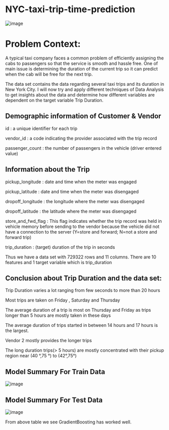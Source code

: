 # NYC-taxi-trip-time-prediction
![image](https://user-images.githubusercontent.com/52554694/184550188-034f12cd-eef5-4933-8d42-a96fb9597985.png)

# Problem Context:

A typical taxi company faces a common problem of efficiently assigning the cabs to passengers so that the service is smooth and hassle free. One of main issue is determining the duration of the current trip so it can predict when the cab will be free for the next trip.

The data set contains the data regarding several taxi trips and its duration in New York City. I will now try and apply different techniques of Data Analysis to get insights about the data and determine how different variables are dependent on the target variable Trip Duration.



## Demographic information of Customer & Vendor
id : a unique identifier for each trip

vendor_id : a code indicating the provider associated with the trip record

passenger_count : the number of passengers in the vehicle (driver entered value)

## Information about the Trip
pickup_longitude : date and time when the meter was engaged

pickup_latitude : date and time when the meter was disengaged

dropoff_longitude : the longitude where the meter was disengaged

dropoff_latitude : the latitude where the meter was disengaged

store_and_fwd_flag : This flag indicates whether the trip record was held in vehicle memory before sending to the vendor because the vehicle did not have a connection to the server (Y=store and forward; N=not a store and forward trip)

trip_duration : (target) duration of the trip in seconds

Thus we have a data set with 729322 rows and 11 columns. There are 10 features and 1 target variable which is trip_duration

## Conclusion about Trip Duration and the data set:
Trip Duration varies a lot ranging from few seconds to more than 20 hours

Most trips are taken on Friday , Saturday and Thursday

The average duration of a trip is most on Thursday and Friday as trips longer than 5 hours are mostly taken in these days

The average duration of trips started in between 14 hours and 17 hours is the largest.

Vendor 2 mostly provides the longer trips

The long duration trips(> 5 hours) are mostly concentrated with their pickup region near (40 °,75 °) to (42°,75°)

## Model Summary For Train Data
![image](https://user-images.githubusercontent.com/52554694/184550525-442f9623-adfe-4f33-a42e-4c1964434695.png)

## Model Summary For Test Data
![image](https://user-images.githubusercontent.com/52554694/184550503-ae024b20-50cb-46a7-a16b-b83b19f6530c.png)

From above table we see GradientBoosting has worked well.


